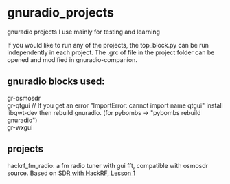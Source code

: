 # gnuradio_projects

gnuradio projects I use mainly for testing and learning

If you would like to run any of the projects, the top_block.py can be run independently in each project. The .grc of file 
in the project folder can be opened and modified in gnuradio-companion.

gnuradio blocks used:
----------------------
  gr-osmosdr  
  gr-qtgui // If you get an error "ImportError: cannot import name qtgui" install libqwt-dev then rebuild gnuradio. (for pybombs -> "pybombs rebuild gnuradio")  
  gr-wxgui  

projects
-----------------------
hackrf_fm_radio: a fm radio tuner with gui fft, compatible with osmosdr source. Based on [SDR with HackRF, Lesson 1](https://greatscottgadgets.com/sdr/1/)
